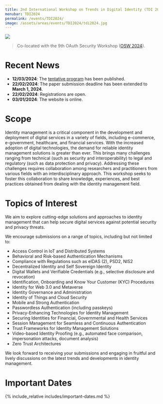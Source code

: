 ```yaml
---
title: 2nd International Workshop on Trends in Digital Identity (TDI 2024)
menubar: TDI2024
permalink: /events/TDI2024/
image: /assets/areas/events/TDI2024/tdi2024.jpg
---
```


<img class="image-centered" src="/assets/areas/events/TDI2024/tdi2024.jpg" />

<blockquote>
<p>Co-located with the 9th OAuth Security Workshop (<a href="https://oauth.secworkshop.events/osw2024">OSW 2024</a>).</p>
</blockquote>

# Recent News
- **12/03/2024**: The [tentative program](program) has been published.
- **22/02/2024**: The paper submission deadline has been extended to **March 1, 2024**.
- **22/02/2024**: Registrations are open.
- **03/01/2024**: The website is online.

# Scope
Identity management is a critical component in the development and deployment of digital services in a variety of fields, including e-commerce, e-government, healthcare, and financial services. With the increased adoption of digital technologies, the demand for reliable identity management solutions is greater than ever. This brings many challenges ranging from technical (such as security and interoperability) to legal and regulatory (such as data protection and privacy). Addressing these challenges requires collaboration among researchers and practitioners from various fields with an interdisciplinary approach. This workshop seeks to foster this collaboration to share knowledge, experiences, and best practices obtained from dealing with the identity management field.

# Topics of Interest
We aim to explore cutting-edge solutions and approaches to identity management that can help secure digital services against potential security and privacy threats.

We encourage submissions on a range of topics, including but not limited to:
- Access Control in IoT and Distributed Systems
- Behavioral and Risk-based Authentication Mechanisms
- Compliance with Regulations such as eIDAS (2), PSD2, NIS2
- Decentralized Identity and Self Sovereign Identity
- Digital Wallets and Verifiable Credentials (e.g., selective disclosure and revocation)
- Identification, Onboarding and Know Your Customer (KYC) Procedures
- Identity for Web 3.0 and Metaverse
- Identity Governance and Administration
- Identity of Things and Cloud Security
- Mobile and Strong Authentication
- Passwordless Authentication (including passkeys)
- Privacy-Enhancing Technologies for Identity Management
- Securing Identities for Financial, Governmental and Health Services
- Session Management for Seamless and Continuous Authentication
- Trust Frameworks for Identity Management Solutions
- Video-based Identity Proofing (e.g., automated face comparison, impersonation attacks, document analysis)
- Zero Trust Architectures

We look forward to receiving your submissions and engaging in fruitful and lively discussions on the latest trends and developments in identity management.

# Important Dates
{% include_relative includes/important-dates.md %}